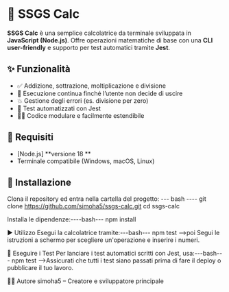 # 📐 SSGS Calc

**SSGS Calc** è una semplice calcolatrice da terminale sviluppata in **JavaScript (Node.js)**. Offre operazioni matematiche di base con una **CLI user-friendly** e supporto per test automatici tramite **Jest**.

## ✨ Funzionalità

- ✅ Addizione, sottrazione, moltiplicazione e divisione
- 🔁 Esecuzione continua finché l’utente non decide di uscire
- 💥 Gestione degli errori (es. divisione per zero)
- 🧪 Test automatizzati con Jest
- 🧑‍💻 Codice modulare e facilmente estendibile

## 🧰 Requisiti

- [Node.js] **versione 18 **
- Terminale compatibile (Windows, macOS, Linux)

## 🚀 Installazione

Clona il repository ed entra nella cartella del progetto:
--- bash ----
git clone https://github.com/simoha5/ssgs-calc.git
cd ssgs-calc

Installa le dipendenze:----bash---
npm install

▶️ Utilizzo
Esegui la calcolatrice tramite:---bash---
npm test
-->poi Segui le istruzioni a schermo per scegliere un'operazione e inserire i numeri.

🧪 Eseguire i Test
Per lanciare i test automatici scritti con Jest, usa:---bash---
npm test
-->Assicurati che tutti i test siano passati prima di fare il deploy o pubblicare il tuo lavoro.

👨‍💻 Autore
simoha5 – Creatore e sviluppatore principale



